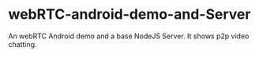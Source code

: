 # webRTC-android-demo-and-Server
An webRTC Android demo and a base NodeJS Server. It shows p2p video chatting.
